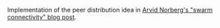 Implementation of the peer distribution idea in [Arvid Norberg's "swarm connectivity" blog post](https://blog.libtorrent.org/2012/12/swarm-connectivity/).
